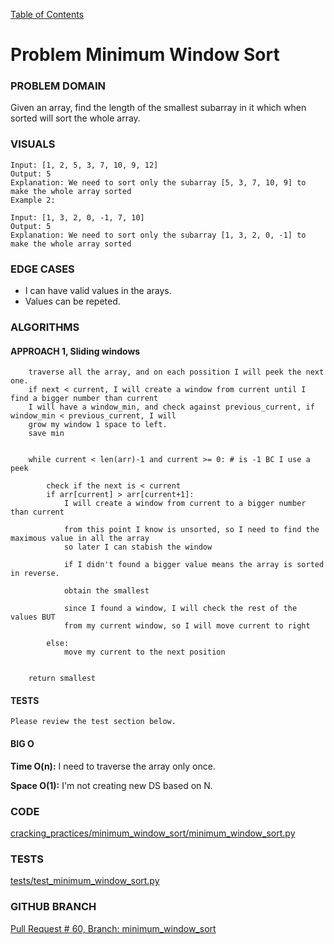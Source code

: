 [Table of Contents](../../README.md)

# Problem Minimum Window Sort
<!-- [Whiteboard approach](minimum_window_sort) -->

### PROBLEM DOMAIN
Given an array, find the length of the smallest subarray in it which when sorted will sort the whole array.

### VISUALS
```
Input: [1, 2, 5, 3, 7, 10, 9, 12]
Output: 5
Explanation: We need to sort only the subarray [5, 3, 7, 10, 9] to make the whole array sorted
Example 2:

Input: [1, 3, 2, 0, -1, 7, 10]
Output: 5
Explanation: We need to sort only the subarray [1, 3, 2, 0, -1] to make the whole array sorted

```

### EDGE CASES

- I can have valid values in the arays.
- Values can be repeted.

### ALGORITHMS

#### APPROACH 1, Sliding windows

```
    traverse all the array, and on each possition I will peek the next one.
    if next < current, I will create a window from current until I find a bigger number than current
    I will have a window_min, and check against previous_current, if window_min < previous_current, I will
    grow my window 1 space to left.
    save min


    while current < len(arr)-1 and current >= 0: # is -1 BC I use a peek

        check if the next is < current
        if arr[current] > arr[current+1]:
            I will create a window from current to a bigger number than current

            from this point I know is unsorted, so I need to find the maximous value in all the array
            so later I can stabish the window

            if I didn't found a bigger value means the array is sorted in reverse.

            obtain the smallest

            since I found a window, I will check the rest of the values BUT
            from my current window, so I will move current to right

        else:
            move my current to the next position


    return smallest
```

#### TESTS

```
Please review the test section below.
```

#### BIG O

**Time O(n):** I need to traverse the array only once.

**Space O(1):** I'm not creating new DS based on N.

### CODE

[cracking_practices/minimum_window_sort/minimum_window_sort.py](minimum_window_sort.py)

### TESTS

[tests/test_minimum_window_sort.py](../../tests/test_minimum_window_sort.py)

### GITHUB BRANCH

[Pull Request # 60, Branch: minimum_window_sort](https://github.com/ilealm/cracking-practices/pull/60)
